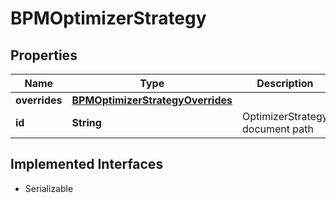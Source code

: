 

# BPMOptimizerStrategy


## Properties

Name | Type | Description | Notes
------------ | ------------- | ------------- | -------------
**overrides** | [**BPMOptimizerStrategyOverrides**](BPMOptimizerStrategyOverrides.md) |  |  [optional]
**id** | **String** | OptimizerStrategy document path | 


## Implemented Interfaces

* Serializable


